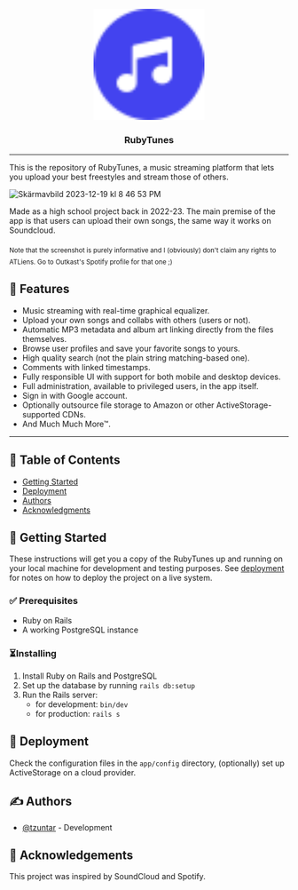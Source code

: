 <p align="center">
  <a href="" rel="noopener">
 <img width=200px height=200px src="./app/assets/images/logo.svg" alt="RubyTunes Logo"></a>
</p>

<h3 align="center">RubyTunes</h3>

---

This is the repository of RubyTunes, a music streaming platform that lets you
upload your best freestyles and stream those of others.

<img width="1223" alt="Skärmavbild 2023-12-19 kl  8 46 53 PM" src="https://github.com/tzuntar/rubytunes/assets/35228139/c9981f97-a49c-40db-ad01-f908d4028bc7">

Made as a high school project back in 2022-23. The main premise of the app is that
users can upload their own songs, the same way it works on Soundcloud.

<p><sub>Note that the screenshot is purely informative and I (obviously) don't claim any rights
to ATLiens. Go to Outkast's Spotify profile for that one ;)</sub></p>

## 💎 Features

- Music streaming with real-time graphical equalizer.
- Upload your own songs and collabs with others (users or not).
- Automatic MP3 metadata and album art linking directly from the files themselves.
- Browse user profiles and save your favorite songs to yours.
- High quality search (not the plain string matching-based one).
- Comments with linked timestamps.
- Fully responsible UI with support for both mobile and desktop devices.
- Full administration, available to privileged users, in the app itself.
- Sign in with Google account.
- Optionally outsource file storage to Amazon or other ActiveStorage-supported CDNs.
- And Much Much More™.
  
---

## 📝 Table of Contents

- [Getting Started](#getting_started)
- [Deployment](#deployment)
- [Authors](#authors)
- [Acknowledgments](#acknowledgement)

## 🏁 Getting Started <a name = "getting_started"></a>

These instructions will get you a copy of the RubyTunes up and running on your local machine for development and testing
purposes. See [deployment](#deployment) for notes on how to deploy the project on a live system.

### ✅ Prerequisites <a name = "prerequisites"></a>

- Ruby on Rails
- A working PostgreSQL instance

### ⏳Installing

1. Install Ruby on Rails and PostgreSQL
2. Set up the database by running `rails db:setup`
3. Run the Rails server:
   - for development: `bin/dev`
   - for production: `rails s`

## 🚀 Deployment <a name = "deployment"></a>

Check the configuration files in the `app/config` directory, (optionally) set up ActiveStorage on a cloud provider.

## ✍️ Authors <a name = "authors"></a>

- [@tzuntar](https://github.com/tzuntar) - Development

## 🎉 Acknowledgements <a name = "acknowledgement"></a>

This project was inspired by SoundCloud and Spotify.
